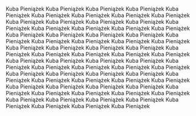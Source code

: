 Kuba Pieniążek Kuba Pieniążek Kuba Pieniążek Kuba Pieniążek Kuba Pieniążek Kuba Pieniążek Kuba Pieniążek Kuba Pieniążek Kuba Pieniążek Kuba Pieniążek Kuba Pieniążek Kuba Pieniążek Kuba Pieniążek Kuba Pieniążek Kuba Pieniążek Kuba Pieniążek Kuba Pieniążek Kuba Pieniążek Kuba Pieniążek Kuba Pieniążek Kuba Pieniążek Kuba Pieniążek Kuba Pieniążek Kuba Pieniążek Kuba Pieniążek Kuba Pieniążek Kuba Pieniążek Kuba Pieniążek Kuba Pieniążek Kuba Pieniążek Kuba Pieniążek Kuba Pieniążek Kuba Pieniążek Kuba Pieniążek Kuba Pieniążek Kuba Pieniążek Kuba Pieniążek Kuba Pieniążek Kuba Pieniążek Kuba Pieniążek Kuba Pieniążek Kuba Pieniążek Kuba Pieniążek Kuba Pieniążek Kuba Pieniążek Kuba Pieniążek Kuba Pieniążek Kuba Pieniążek Kuba Pieniążek Kuba Pieniążek Kuba Pieniążek Kuba Pieniążek Kuba Pieniążek Kuba Pieniążek Kuba Pieniążek Kuba Pieniążek Kuba Pieniążek Kuba Pieniążek Kuba Pieniążek Kuba Pieniążek Kuba Pieniążek Kuba Pieniążek Kuba Pieniążek Kuba Pieniążek Kuba Pieniążek Kuba Pieniążek Kuba Pieniążek Kuba Pieniążek Kuba Pieniążek Kuba Pieniążek Kuba Pieniążek 
